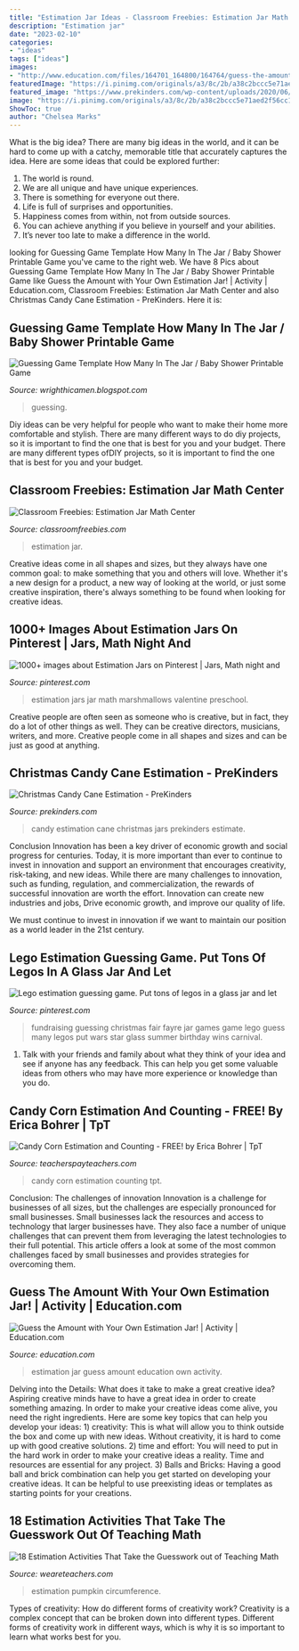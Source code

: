 ```yaml
---
title: "Estimation Jar Ideas - Classroom Freebies: Estimation Jar Math Center"
description: "Estimation jar"
date: "2023-02-10"
categories:
- "ideas"
tags: ["ideas"]
images:
- "http://www.education.com/files/164701_164800/164764/guess-the-amount-with-your-own-estimation-jar--slideshowmainimage.jpg"
featuredImage: "https://i.pinimg.com/originals/a3/8c/2b/a38c2bccc5e71aed2f56cc1fbc792f22.jpg"
featured_image: "https://www.prekinders.com/wp-content/uploads/2020/06/christmas-candy-cane-estimation-jars.png"
image: "https://i.pinimg.com/originals/a3/8c/2b/a38c2bccc5e71aed2f56cc1fbc792f22.jpg"
ShowToc: true
author: "Chelsea Marks"
---
```



What is the big idea?
There are many big ideas in the world, and it can be hard to come up with a catchy, memorable title that accurately captures the idea. Here are some ideas that could be explored further: 
1. The world is round. 
2. We are all unique and have unique experiences. 
3. There is something for everyone out there. 
4. Life is full of surprises and opportunities. 
5. Happiness comes from within, not from outside sources. 
6. You can achieve anything if you believe in yourself and your abilities. 
7. It’s never too late to make a difference in the world.

	

		
looking for Guessing Game Template How Many In The Jar / Baby Shower Printable Game you've came to the right web. We have 8 Pics about Guessing Game Template How Many In The Jar / Baby Shower Printable Game like Guess the Amount with Your Own Estimation Jar! | Activity | Education.com, Classroom Freebies: Estimation Jar Math Center and also Christmas Candy Cane Estimation - PreKinders. Here it is:
		
    
## Guessing Game Template How Many In The Jar / Baby Shower Printable Game

<img loading=lazy src="https://lh6.googleusercontent.com/proxy/xinwwmjt2N9pcCKtIdI-EJ88ssf6REQCu67YsX3sBReEfQ0R5CuaUm3cLnX-Y4vBULXmLIlaDBroeSdtGOtE82Whac_zfnGiubDWwN3rfSz7HlmKaPWK=w1200-h630-p-k-no-nu" onerror="this.onerror=null;this.src='https://tse3.mm.bing.net/th?id=OIP.VT2cDYYDxW_tqlW9vO62DgHaHS&amp;pid=15.1';" alt="Guessing Game Template How Many In The Jar / Baby Shower Printable Game">

_Source: wrighthicamen.blogspot.com_

>guessing. 

	

Diy ideas can be very helpful for people who want to make their home more comfortable and stylish. There are many different ways to do diy projects, so it is important to find the one that is best for you and your budget. There are many different types ofDIY projects, so it is important to find the one that is best for you and your budget.

    
## Classroom Freebies: Estimation Jar Math Center

<img loading=lazy src="https://1.bp.blogspot.com/-1rJYhTQHP4g/V-myl2PtnRI/AAAAAAAAF80/41PcOs_kVL0yrWrPY7Pg6QlhjLv0tkGLgCLcB/w1200-h630-p-nu/Estimation+Jar+Printables+T4.jpg" onerror="this.onerror=null;this.src='https://tse4.mm.bing.net/th?id=OIP.944ofSO6BAxxH3Ml2jD6_AHaD4&amp;pid=15.1';" alt="Classroom Freebies: Estimation Jar Math Center">

_Source: classroomfreebies.com_

>estimation jar. 

	

Creative ideas come in all shapes and sizes, but they always have one common goal: to make something that you and others will love. Whether it's a new design for a product, a new way of looking at the world, or just some creative inspiration, there's always something to be found when looking for creative ideas.

    
## 1000+ Images About Estimation Jars On Pinterest | Jars, Math Night And

<img loading=lazy src="https://s-media-cache-ak0.pinimg.com/236x/fd/d5/bd/fdd5bd870c2ee7ee204afdf1f5ab6210.jpg" onerror="this.onerror=null;this.src='https://tse4.mm.bing.net/th?id=OIP.BLr6Enut9yndopkda31rBAHaJ4&amp;pid=15.1';" alt="1000+ images about Estimation Jars on Pinterest | Jars, Math night and">

_Source: pinterest.com_

>estimation jars jar math marshmallows valentine preschool. 

	

Creative people are often seen as someone who is creative, but in fact, they do a lot of other things as well. They can be creative directors, musicians, writers, and more. Creative people come in all shapes and sizes and can be just as good at anything.

    
## Christmas Candy Cane Estimation - PreKinders

<img loading=lazy src="https://www.prekinders.com/wp-content/uploads/2020/06/christmas-candy-cane-estimation-jars.png" onerror="this.onerror=null;this.src='https://tse4.mm.bing.net/th?id=OIP.eNzdqIUsKW7qUU4nTI_ttwAAAA&amp;pid=15.1';" alt="Christmas Candy Cane Estimation - PreKinders">

_Source: prekinders.com_

>candy estimation cane christmas jars prekinders estimate. 

	

Conclusion
Innovation has been a key driver of economic growth and social progress for centuries. Today, it is more important than ever to continue to invest in innovation and support an environment that encourages creativity, risk-taking, and new ideas.
While there are many challenges to innovation, such as funding, regulation, and commercialization, the rewards of successful innovation are worth the effort. Innovation can create new industries and jobs, Drive economic growth, and improve our quality of life.

We must continue to invest in innovation if we want to maintain our position as a world leader in the 21st century.

    
## Lego Estimation Guessing Game. Put Tons Of Legos In A Glass Jar And Let

<img loading=lazy src="https://i.pinimg.com/originals/a3/8c/2b/a38c2bccc5e71aed2f56cc1fbc792f22.jpg" onerror="this.onerror=null;this.src='https://tse4.mm.bing.net/th?id=OIP.RkObDSFJ3v2cycZcpO7hagHaLH&amp;pid=15.1';" alt="Lego estimation guessing game. Put tons of legos in a glass jar and let">

_Source: pinterest.com_

>fundraising guessing christmas fair fayre jar games game lego guess many legos put wars star glass summer birthday wins carnival. 

	

1. Talk with your friends and family about what they think of your idea and see if anyone has any feedback. This can help you get some valuable ideas from others who may have more experience or knowledge than you do.

    
## Candy Corn Estimation And Counting - FREE! By Erica Bohrer | TpT

<img loading=lazy src="https://ecdn.teacherspayteachers.com/thumbitem/Candy-Corn-Estimation-and-Counting-FREE-1345704768/original-160864-2.jpg" onerror="this.onerror=null;this.src='https://tse3.mm.bing.net/th?id=OIP.O1K9JZrTr-StnErxudYcoAAAAA&amp;pid=15.1';" alt="Candy Corn Estimation and Counting - FREE! by Erica Bohrer | TpT">

_Source: teacherspayteachers.com_

>candy corn estimation counting tpt. 

	

Conclusion: The challenges of innovation
Innovation is a challenge for businesses of all sizes, but the challenges are especially pronounced for small businesses. Small businesses lack the resources and access to technology that larger businesses have. They also face a number of unique challenges that can prevent them from leveraging the latest technologies to their full potential. This article offers a look at some of the most common challenges faced by small businesses and provides strategies for overcoming them.

    
## Guess The Amount With Your Own Estimation Jar! | Activity | Education.com

<img loading=lazy src="http://www.education.com/files/164701_164800/164764/guess-the-amount-with-your-own-estimation-jar--slideshowmainimage.jpg" onerror="this.onerror=null;this.src='https://tse4.mm.bing.net/th?id=OIP.v59ShpzRp25G2_rUsvv5jQHaMi&amp;pid=15.1';" alt="Guess the Amount with Your Own Estimation Jar! | Activity | Education.com">

_Source: education.com_

>estimation jar guess amount education own activity. 

	

Delving into the Details: What does it take to make a great creative idea?
Aspiring creative minds have to have a great idea in order to create something amazing. In order to make your creative ideas come alive, you need the right ingredients. Here are some key topics that can help you develop your ideas: 1) creativity: This is what will allow you to think outside the box and come up with new ideas. Without creativity, it is hard to come up with good creative solutions. 2) time and effort: You will need to put in the hard work in order to make your creative ideas a reality. Time and resources are essential for any project. 3) Balls and Bricks: Having a good ball and brick combination can help you get started on developing your creative ideas. It can be helpful to use preexisting ideas or templates as starting points for your creations.

    
## 18 Estimation Activities That Take The Guesswork Out Of Teaching Math

<img loading=lazy src="https://s18670.pcdn.co/wp-content/uploads/Estimation-Activities-Prekinders-2-400x292.jpg" onerror="this.onerror=null;this.src='https://tse2.mm.bing.net/th?id=OIP.sw1Z7YcG8x13a71Ud1QrDgAAAA&amp;pid=15.1';" alt="18 Estimation Activities That Take the Guesswork out of Teaching Math">

_Source: weareteachers.com_

>estimation pumpkin circumference. 

	

Types of creativity: How do different forms of creativity work?
Creativity is a complex concept that can be broken down into different types. Different forms of creativity work in different ways, which is why it is so important to learn what works best for you.

